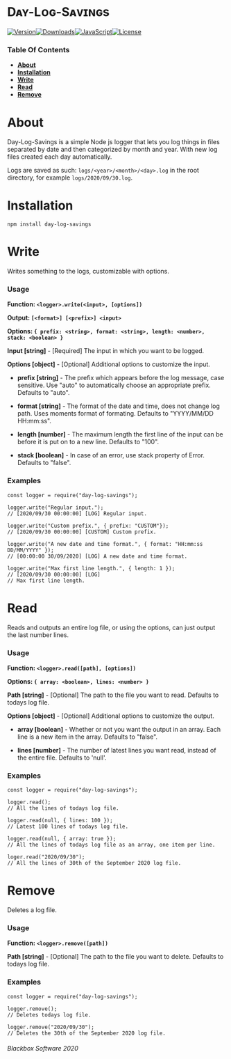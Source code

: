 # Dᴀʏ-Lᴏɢ-Sᴀᴠɪɴɢs

[![Version][version-image]][github-url][![Downloads][downloads-image]][npm-url][![JavaScript][javascript-image]][github-url][![License][license-image]][license-url]

### Table Of Contents
- [**About**](#about)
- [**Installation**](#installation)
- [**Write**](#write)
- [**Read**](#read)
- [**Remove**](#remove)

# About

Day-Log-Savings is a simple Node js logger that lets you log things in files separated by date and then categorized by month and year. With new log files created each day automatically.

Logs are saved as such: `logs/<year>/<month>/<day>.log` in the root directory, for example `logs/2020/09/30.log`.

# Installation

`npm install day-log-savings`

# Write

Writes something to the logs, customizable with options.

### Usage

**Function: `<logger>.write(<input>, [options])`**

**Output: `[<format>] [<prefix>] <input>`**

**Options: `{ prefix: <string>, format: <string>, length: <number>, stack: <boolean> }`**

**Input [string]** - [Required] The input in which you want to be logged.

**Options [object]** - [Optional] Additional options to customize the input.

- **prefix [string]** - The prefix which appears before the log message, case sensitive. Use "auto" to automatically choose an appropriate prefix. Defaults to "auto".

- **format [string]** - The format of the date and time, does not change log path. Uses moments format of formating. Defaults to "YYYY/MM/DD HH:mm:ss".

- **length [number]** - The maximum length the first line of the input can be before it is put on to a new line. Defaults to "100".

- **stack [boolean]** - In case of an error, use stack property of Error. Defaults to "false".

### Examples

```
const logger = require("day-log-savings");

logger.write("Regular input.");
// [2020/09/30 00:00:00] [LOG] Regular input.

logger.write("Custom prefix.", { prefix: "CUSTOM"});
// [2020/09/30 00:00:00] [CUSTOM] Custom prefix.

logger.write("A new date and time format.", { format: "HH:mm:ss DD/MM/YYYY" });
// [00:00:00 30/09/2020] [LOG] A new date and time format.

logger.write("Max first line length.", { length: 1 });
// [2020/09/30 00:00:00] [LOG]
// Max first line length.
```

# Read

Reads and outputs an entire log file, or using the options, can just output the last number lines.

### Usage

**Function: `<logger>.read([path], [options])`**

**Options: `{ array: <boolean>, lines: <number> }`**

**Path [string]** - [Optional] The path to the file you want to read. Defaults to todays log file.

**Options [object]** - [Optional] Additional options to customize the output.

- **array [boolean]** - Whether or not you want the output in an array. Each line is a new item in the array. Defaults to "false".

- **lines [number]** - The number of latest lines you want read, instead of the entire file. Defaults to 'null'.

### Examples

```
const logger = require("day-log-savings");

logger.read();
// All the lines of todays log file.

logger.read(null, { lines: 100 });
// Latest 100 lines of todays log file.

logger.read(null, { array: true });
// All the lines of todays log file as an array, one item per line.

loger.read("2020/09/30");
// All the lines of 30th of the September 2020 log file.
```

# Remove

Deletes a log file.

### Usage

**Function: `<logger>.remove([path])`**

**Path [string]** - [Optional] The path to the file you want to delete. Defaults to todays log file.

### Examples

```
const logger = require("day-log-savings");

logger.remove();
// Deletes todays log file.

logger.remove("2020/09/30");
// Deletes the 30th of the September 2020 log file.
```

###### Blackbox Software 2020

[version-image]: https://img.shields.io/github/package-json/v/ApteryxXYZ/day-log-savings?logo=github
[downloads-image]: https://img.shields.io/npm/dt/day-log-savings?logo=npm
[javascript-image]: https://img.shields.io/github/languages/top/ApteryxXYZ/Day-Log-Savings?logo=github
[license-image]: https://img.shields.io/npm/l/day-log-savings?logo=github

[npm-url]: https://npmjs.com/package/day-log-savings
[license-url]: https://github.com/ApteryxXYZ/Day-Log-Savings/blob/master/LICENSE
[github-url]: https://github.com/ApteryxXYZ/Day-Log-Savings/
